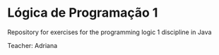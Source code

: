 # Lógica de Programação 1

Repository for exercises for the programming logic 1 discipline in Java

Teacher: Adriana
 
